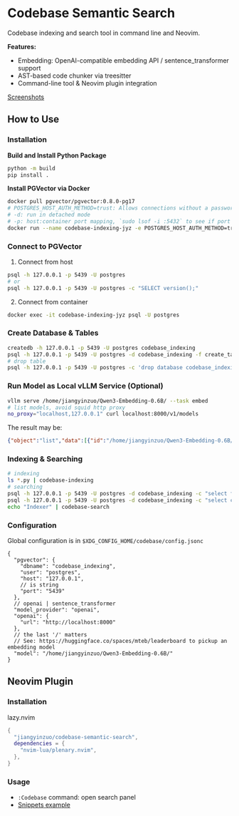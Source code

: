 # Codebase Semantic Search

Codebase indexing and search tool in command line and Neovim.

**Features:**

- Embedding: OpenAI-compatible embedding API / sentence_transformer support
- AST-based code chunker via treesitter
- Command-line tool & Neovim plugin integration

[Screenshots](https://github.com/jiangyinzuo/codebase-semantic-search/wiki#screenshots)

## How to Use
### Installation

**Build and Install Python Package**

```bash
python -m build
pip install .
```

**Install PGVector via Docker**

```bash
docker pull pgvector/pgvector:0.8.0-pg17
# POSTGRES_HOST_AUTH_METHOD=trust: Allows connections without a password
# -d: run in detached mode
# -p: host:container port mapping, `sudo lsof -i :5432` to see if port is in use
docker run --name codebase-indexing-jyz -e POSTGRES_HOST_AUTH_METHOD=trust -p 5439:5432 -d pgvector/pgvector:0.8.0-pg17
```

### Connect to PGVector

1) Connect from host
```bash
psql -h 127.0.0.1 -p 5439 -U postgres
# or
psql -h 127.0.0.1 -p 5439 -U postgres -c "SELECT version();"
```

2) Connect from container
```bash
docker exec -it codebase-indexing-jyz psql -U postgres
```

### Create Database & Tables

```bash
createdb -h 127.0.0.1 -p 5439 -U postgres codebase_indexing
psql -h 127.0.0.1 -p 5439 -U postgres -d codebase_indexing -f create_tables.sql -v dim=1024
# drop table
psql -h 127.0.0.1 -p 5439 -U postgres -c 'drop database codebase_indexing'
```


### Run Model as Local vLLM Service (Optional)

```bash
vllm serve /home/jiangyinzuo/Qwen3-Embedding-0.6B/ --task embed
# list models, avoid squid http proxy
no_proxy="localhost,127.0.0.1" curl localhost:8000/v1/models
```

The result may be:
```json
{"object":"list","data":[{"id":"/home/jiangyinzuo/Qwen3-Embedding-0.6B/","object":"model","created":1755255045,"owned_by":"vllm","root":"/home/jiangyinzuo/Qwen3-Embedding-0.6B/","parent":null,"max_model_len":32768,"permission":[{"id":"modelperm-d53a57a6eba647fa84deb69634726767","object":"model_permission","created":1755255045,"allow_create_engine":false,"allow_sampling":true,"allow_logprobs":true,"allow_search_indices":false,"allow_view":true,"allow_fine_tuning":false,"organization":"*","group":null,"is_blocking":false}]}]}
```

### Indexing & Searching

```bash
# indexing
ls *.py | codebase-indexing
# searching
psql -h 127.0.0.1 -p 5439 -U postgres -d codebase_indexing -c "select file_path from code_chunks"
psql -h 127.0.0.1 -p 5439 -U postgres -d codebase_indexing -c "select code_text from code_chunks where file_path = 'indexing.py'"
echo "Indexer" | codebase-search

```

### Configuration

Global configuration is in `$XDG_CONFIG_HOME/codebase/config.jsonc`

```jsonc
{
  "pgvector": {
    "dbname": "codebase_indexing",
    "user": "postgres",
    "host": "127.0.0.1",
    // is string
    "port": "5439"
  },
  // openai | sentence_transformer
  "model_provider": "openai",
  "openai": {
    "url": "http://localhost:8000"
  },
  // the last '/' matters
  // See: https://huggingface.co/spaces/mteb/leaderboard to pickup an embedding model
  "model": "/home/jiangyinzuo/Qwen3-Embedding-0.6B/"
}
```

## Neovim Plugin

### Installation

lazy.nvim
```lua
{
  "jiangyinzuo/codebase-semantic-search",
  dependencies = {
    "nvim-lua/plenary.nvim",
  },
}

```

### Usage

- `:Codebase` command: open search panel
- [Snippets example](https://github.com/jiangyinzuo/codebase-semantic-search/wiki/Snippet-Example)
